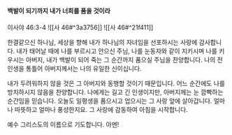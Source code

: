 #### 백발이 되기까지 내가 너희를 품을 것이라

이사야 46:3-4
![[사 46#^3a3756]]
![[사 46#^21f411]]

한결같으신 하나님, 세상을 향해 내가 하나님의 자녀임을 선포하시는 사랑에 감사합니다. 내가 태어날 때에 나를 부르시고 안으신 주님, 나를 눈동자와 같이 지키시며 나를 키우시는 아버지, 내가 백발이 되어 죽는 그 순간까지 품으실 주님을 찬양합니다. 나의 전 인생을 통틀어 아버지께서는 나의 유일한 신이십니다.

내가 두려워하지 않을 것은 그 아버지와 동행할 것이기 때문입니다. 어느 순간에도 나를 방치하시지 않음을 찬양합니다. 나에게는 길고 긴 인생이지만, 아버지께는 눈 깜빡하는 순간임을 믿습니다. 오늘도 일평생을 품으시고 업으시는 그 사랑 앞에 살아갑니다. 얼마나 따뜻하고 얼마나 풍성한지요. 그 사랑에 감동하여 아침을 시작합니다.

예수 그리스도의 이름으로 기도합니다. 아멘!